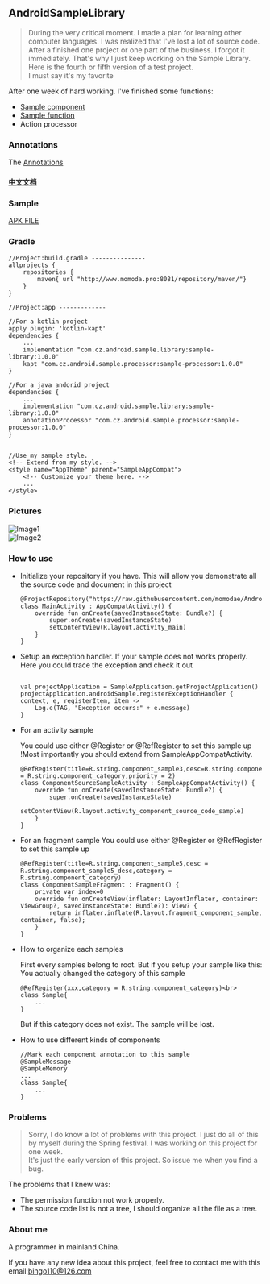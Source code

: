 ## AndroidSampleLibrary

> During the very critical moment. I made a plan for learning other computer languages. I was realized that I've lost a lot of source code.<br>
  After a finished one project or one part of the business. I forgot it immediately. That's why I just keep working on the Sample Library. Here is the fourth or fifth version of a test project.<br>
  I must say it's my favorite<br>

After one week of hard working. I've finished some functions:
* [Sample component](document/component/sampleCompoent.md)
* [Sample function](document/function/sampleFunction.md)
* Action processor

### Annotations
The [Annotations](document/annotations/sampleAnnotation.md)

#### [中文文档](document/readme-cn.md)


### Sample
[APK FILE](https://github.com/momodae/AndroidSampleLibrary/raw/master/apk/app-debug.apk)


### Gradle

```
//Project:build.gradle ---------------
allprojects {
    repositories {
        maven{ url "http://www.momoda.pro:8081/repository/maven/"}
    }
}

//Project:app -------------

//For a kotlin project
apply plugin: 'kotlin-kapt'
dependencies {
    ...
    implementation "com.cz.android.sample.library:sample-library:1.0.0"
    kapt "com.cz.android.sample.processor:sample-processor:1.0.0"
}

//For a java andorid project
dependencies {
    ...
    implementation "com.cz.android.sample.library:sample-library:1.0.0"
    annotationProcessor "com.cz.android.sample.processor:sample-processor:1.0.0"
}


//Use my sample style.
<!-- Extend from my style. -->
<style name="AppTheme" parent="SampleAppCompat">
    <!-- Customize your theme here. -->
    ...
</style>

```

### Pictures

![Image1](https://github.com/momodae/AndroidSampleLibrary/blob/master/image/image1.gif?raw=true)<br>
![Image2](https://github.com/momodae/AndroidSampleLibrary/blob/master/image/image2.gif?raw=true)<br>

### How to use

* Initialize your repository if you have. This will allow you demonstrate all the source code and document in this project

    ```
    @ProjectRepository("https://raw.githubusercontent.com/momodae/AndroidSampleLibrary/master/app/src/main/java/")
    class MainActivity : AppCompatActivity() {
        override fun onCreate(savedInstanceState: Bundle?) {
            super.onCreate(savedInstanceState)
            setContentView(R.layout.activity_main)
        }
    }
    ```

* Setup an exception handler. If your sample does not works properly. Here you could trace the exception and check it out

    ```

    val projectApplication = SampleApplication.getProjectApplication()
    projectApplication.androidSample.registerExceptionHandler { context, e, registerItem, item ->
        Log.e(TAG, "Exception occurs:" + e.message)
    }
    ```


* For an activity sample

    You could use either @Register or @RefRegister to set this sample up<br>
    !Most importantly you should extend from SampleAppCompatActivity.

    ```
    @RefRegister(title=R.string.component_sample3,desc=R.string.component_sample3_desc,category = R.string.component_category,priority = 2)
    class ComponentSourceSampleActivity : SampleAppCompatActivity() {
        override fun onCreate(savedInstanceState: Bundle?) {
            super.onCreate(savedInstanceState)
            setContentView(R.layout.activity_component_source_code_sample)
        }
    }
    ```

* For an fragment sample
    You could use either @Register or @RefRegister to set this sample up<br>

    ```
    @RefRegister(title=R.string.component_sample5,desc = R.string.component_sample5_desc,category = R.string.component_category)
    class ComponentSampleFragment : Fragment() {
        private var index=0
        override fun onCreateView(inflater: LayoutInflater, container: ViewGroup?, savedInstanceState: Bundle?): View? {
            return inflater.inflate(R.layout.fragment_component_sample, container, false);
        }
    }
    ```

* How to organize each samples

    First every samples belong to root. But if you setup your sample like this:<br>
    You actually changed the category of this sample<br>
    ```
    @RefRegister(xxx,category = R.string.component_category)<br>
    class Sample{
        ...
    }
    ```

    But if this category does not exist. The sample will be lost.

* How to use different kinds of components

    ```
    //Mark each component annotation to this sample
    @SampleMessage
    @SampleMemory
    ...
    class Sample{
        ...
    }
    ```


### Problems

> Sorry, I do know a lot of problems with this project. I just do all of this by myself during the Spring festival. I was working on this project for one week.<br>
It's just the early version of this project. So issue me when you find a bug.

The problems that I knew was:

* The permission function not work properly.
* The source code list is not a tree, I should organize all the file as a tree.


### About me

A programmer in mainland China.

If you have any new idea about this project, feel free to contact me with this email:bingo110@126.com


